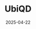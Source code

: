 ---  
layout: startup_page  
title: "UbiQD"  
id: "ubiqd.com"  
permalink: "/ubiqdubiqd.com04222025/"  
website: "https://www.ubiqd.com/"  
funding_round: "Series B"  
funding_amount: "$20M"  
investors: "Phoenix Venture Partners (PVP), Builders VC, Azura Group, Builders Vision, Stout Street Capital, Seraph Partners, Scout Ventures, New Mexico Vintage Fund"  
about: "UbiQD is a global leader in quantum dot (QD) technology, revolutionizing light utilization in industries like greenhouse agriculture, solar energy, and security. Their proprietary technology enhances efficiency, durability, and sustainability of fluorescence, addressing major challenges across multiple sectors by leveraging the power of color and light."  
markets: "Agriculture, Clean Energy, Security, Nanotechnology Research"  
hq: "Los Alamos, New Mexico, United States"  
founded_year: "2014"  
linkedin: "https://www.linkedin.com/company/ubiqd"  
twitter: "https://twitter.com/ubiqd"  
instagram: ""  
facebook: "https://www.facebook.com/ubiqd"  
crunchbase: "https://www.crunchbase.com/organization/ubiqd?utm_source=linkedin&utm_medium=referral&utm_campaign=linkedin_companies&utm_content=profile_cta_anon&trk=funding_crunchbase"  
pitchbook: "https://pitchbook.com/profiles/company/114104-26"  

date_display: "22-Apr-2025"  
date: "2025-04-22"

# SEO Optimization  
meta_title: "UbiQD - Series B Funding ($20M)"  
meta_description: "UbiQD, UbiQD is a global leader in quantum dot (QD) technology, revolutionizing light utilization in industries like greenhouse agriculture, solar energy, an..."  
meta_keywords: "UbiQD, Agriculture, Clean Energy, Security, Nanotechnology Research, Series B funding"  
canonical_url: "https://startup.projectstartups.com/ubiqdubiqd.com04222025/"  
---